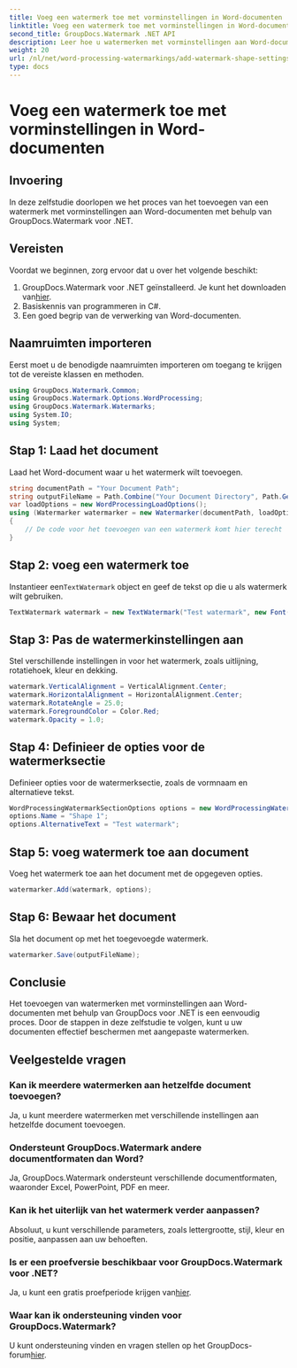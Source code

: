 ```yaml
---
title: Voeg een watermerk toe met vorminstellingen in Word-documenten
linktitle: Voeg een watermerk toe met vorminstellingen in Word-documenten
second_title: GroupDocs.Watermark .NET API
description: Leer hoe u watermerken met vorminstellingen aan Word-documenten kunt toevoegen met GroupDocs voor .NET. Bescherm uw documenten effectief.
weight: 20
url: /nl/net/word-processing-watermarkings/add-watermark-shape-settings-word-docs/
type: docs
---
```

# Voeg een watermerk toe met vorminstellingen in Word-documenten

## Invoering
In deze zelfstudie doorlopen we het proces van het toevoegen van een watermerk met vorminstellingen aan Word-documenten met behulp van GroupDocs.Watermark voor .NET.
## Vereisten
Voordat we beginnen, zorg ervoor dat u over het volgende beschikt:
1.  GroupDocs.Watermark voor .NET geïnstalleerd. Je kunt het downloaden van[hier](https://releases.groupdocs.com/Watermark/net/).
2. Basiskennis van programmeren in C#.
3. Een goed begrip van de verwerking van Word-documenten.

## Naamruimten importeren
Eerst moet u de benodigde naamruimten importeren om toegang te krijgen tot de vereiste klassen en methoden.
```csharp
using GroupDocs.Watermark.Common;
using GroupDocs.Watermark.Options.WordProcessing;
using GroupDocs.Watermark.Watermarks;
using System.IO;
using System;
```
## Stap 1: Laad het document
Laad het Word-document waar u het watermerk wilt toevoegen.
```csharp
string documentPath = "Your Document Path";
string outputFileName = Path.Combine("Your Document Directory", Path.GetFileName(documentPath));
var loadOptions = new WordProcessingLoadOptions();
using (Watermarker watermarker = new Watermarker(documentPath, loadOptions))
{
    // De code voor het toevoegen van een watermerk komt hier terecht
}
```
## Stap 2: voeg een watermerk toe
 Instantieer een`TextWatermark` object en geef de tekst op die u als watermerk wilt gebruiken.
```csharp
TextWatermark watermark = new TextWatermark("Test watermark", new Font("Arial", 19));
```
## Stap 3: Pas de watermerkinstellingen aan
Stel verschillende instellingen in voor het watermerk, zoals uitlijning, rotatiehoek, kleur en dekking.
```csharp
watermark.VerticalAlignment = VerticalAlignment.Center;
watermark.HorizontalAlignment = HorizontalAlignment.Center;
watermark.RotateAngle = 25.0;
watermark.ForegroundColor = Color.Red;
watermark.Opacity = 1.0;
```
## Stap 4: Definieer de opties voor de watermerksectie
Definieer opties voor de watermerksectie, zoals de vormnaam en alternatieve tekst.
```csharp
WordProcessingWatermarkSectionOptions options = new WordProcessingWatermarkSectionOptions();
options.Name = "Shape 1";
options.AlternativeText = "Test watermark";
```
## Stap 5: voeg watermerk toe aan document
Voeg het watermerk toe aan het document met de opgegeven opties.
```csharp
watermarker.Add(watermark, options);
```
## Stap 6: Bewaar het document
Sla het document op met het toegevoegde watermerk.
```csharp
watermarker.Save(outputFileName);
```

## Conclusie
Het toevoegen van watermerken met vorminstellingen aan Word-documenten met behulp van GroupDocs voor .NET is een eenvoudig proces. Door de stappen in deze zelfstudie te volgen, kunt u uw documenten effectief beschermen met aangepaste watermerken.
## Veelgestelde vragen
### Kan ik meerdere watermerken aan hetzelfde document toevoegen?
Ja, u kunt meerdere watermerken met verschillende instellingen aan hetzelfde document toevoegen.
### Ondersteunt GroupDocs.Watermark andere documentformaten dan Word?
Ja, GroupDocs.Watermark ondersteunt verschillende documentformaten, waaronder Excel, PowerPoint, PDF en meer.
### Kan ik het uiterlijk van het watermerk verder aanpassen?
Absoluut, u kunt verschillende parameters, zoals lettergrootte, stijl, kleur en positie, aanpassen aan uw behoeften.
### Is er een proefversie beschikbaar voor GroupDocs.Watermark voor .NET?
 Ja, u kunt een gratis proefperiode krijgen van[hier](https://releases.groupdocs.com/).
### Waar kan ik ondersteuning vinden voor GroupDocs.Watermark?
 U kunt ondersteuning vinden en vragen stellen op het GroupDocs-forum[hier](https://forum.groupdocs.com/c/watermark/19).